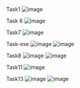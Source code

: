 Task1
![image](https://github.com/user-attachments/assets/5f162068-e3bd-4ed0-bab1-bbde7db63f95)

Task 6 
![image](https://github.com/user-attachments/assets/2437801f-e475-44e3-b6c8-58ec288dacb0)

Task7
![image](https://github.com/user-attachments/assets/863cb262-a77e-4112-a185-f37af8a0e942)

Task-exe
![image](https://github.com/user-attachments/assets/a8bd73e4-273a-4288-abb5-64558bc5e306)
![image](https://github.com/user-attachments/assets/80793f76-e746-4d97-a9ce-3a22ecd563f5)

Task8
![image](https://github.com/user-attachments/assets/9ee4a9a7-7c49-4519-b025-e09d3ba4d600)
![image](https://github.com/user-attachments/assets/d15b0e79-0f80-4602-b0e9-8a2b09d0a8e7)


Task11
![image](https://github.com/user-attachments/assets/2b81a23e-d20b-45ba-a59b-0e9a9126f63e)


Task13
![image](https://github.com/user-attachments/assets/c5bd2a3b-cda9-4b74-aa7d-3b824973db4f)
![image](https://github.com/user-attachments/assets/1c881a97-2f24-4766-9914-fa3c6f5f0760)

